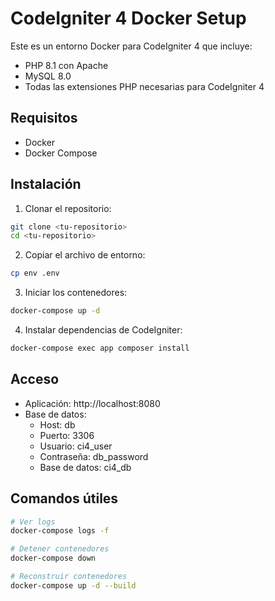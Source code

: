 # CodeIgniter 4 Docker Setup

Este es un entorno Docker para CodeIgniter 4 que incluye:
- PHP 8.1 con Apache
- MySQL 8.0
- Todas las extensiones PHP necesarias para CodeIgniter 4

## Requisitos
- Docker
- Docker Compose

## Instalación

1. Clonar el repositorio:
```bash
git clone <tu-repositorio>
cd <tu-repositorio>
```

2. Copiar el archivo de entorno:
```bash
cp env .env
```

3. Iniciar los contenedores:
```bash
docker-compose up -d
```

4. Instalar dependencias de CodeIgniter:
```bash
docker-compose exec app composer install
```

## Acceso
- Aplicación: http://localhost:8080
- Base de datos:
  - Host: db
  - Puerto: 3306
  - Usuario: ci4_user
  - Contraseña: db_password
  - Base de datos: ci4_db

## Comandos útiles
```bash
# Ver logs
docker-compose logs -f

# Detener contenedores
docker-compose down

# Reconstruir contenedores
docker-compose up -d --build
```
